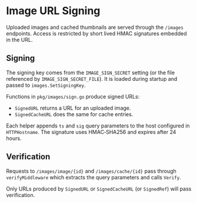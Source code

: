 # Image URL Signing

Uploaded images and cached thumbnails are served through the `/images` endpoints. Access is restricted by short lived HMAC signatures embedded in the URL.

## Signing

The signing key comes from the `IMAGE_SIGN_SECRET` setting (or the file referenced by `IMAGE_SIGN_SECRET_FILE`). It is loaded during startup and passed to `images.SetSigningKey`.

Functions in `pkg/images/sign.go` produce signed URLs:

- `SignedURL` returns a URL for an uploaded image.
- `SignedCacheURL` does the same for cache entries.

Each helper appends `ts` and `sig` query parameters to the host configured in `HTTPHostname`. The signature uses HMAC‑SHA256 and expires after 24 hours.

## Verification

Requests to `/images/image/{id}` and `/images/cache/{id}` pass through `verifyMiddleware` which extracts the query parameters and calls `Verify`.

Only URLs produced by `SignedURL` or `SignedCacheURL` (or `SignedRef`) will pass verification.
